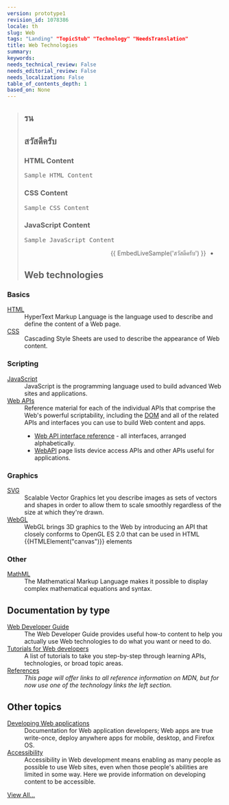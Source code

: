 ```yaml
---
version: prototype1
revision_id: 1078386
locale: th
slug: Web
tags: "Landing" "TopicStub" "Technology" "NeedsTranslation"
title: Web Technologies
summary: 
keywords: 
needs_technical_review: False
needs_editorial_review: False
needs_localization: False
table_of_contents_depth: 1
based_on: None
---
```

<blockquote>
<h2>รน</h2>

<h2 name="สวัสดีครับ">สวัสดีครับ</h2>

<h3>HTML Content</h3>

<pre class="brush: html">
Sample HTML Content</pre>

<h3>CSS Content</h3>

<pre class="brush: css">
Sample CSS Content</pre>

<h3>JavaScript Content</h3>

<pre class="brush: js">
Sample JavaScript Content</pre>

<ul dir="rtl">
 <li>{{ EmbedLiveSample('สวัสดีครับ') }}<span style="display:none">&nbsp;</span><span style="display:none">&nbsp;</span><span style="display:none">&nbsp;</span><span style="display:none">&nbsp;</span><span style="display:none">&nbsp;</span><span style="display:none">&nbsp;</span></li>
</ul>

<dl>
</dl>

<h2>Web technologies</h2>
</blockquote>

<div class="row topicpage-table">
<div class="section">
<h3 id="Basics">Basics</h3>

<dl>
 <dt><a href="/en-US/docs/Web/HTML">HTML</a></dt>
 <dd>HyperText Markup Language is the language used to describe and define the content of a Web page.</dd>
 <dt><a href="/en-US/docs/Web/CSS">CSS</a></dt>
 <dd>Cascading Style Sheets are used to describe the appearance of Web content.</dd>
</dl>

<h3 id="Scripting">Scripting</h3>

<dl>
 <dt><a href="/en-US/docs/Web/JavaScript">JavaScript</a></dt>
 <dd>JavaScript is the programming language used to build advanced Web sites and applications.</dd>
 <dt><a href="/en-US/docs/Web/Reference/API">Web APIs</a></dt>
 <dd>Reference material for each of the individual APIs that comprise the Web's powerful scriptability, including the <a href="/en-US/docs/DOM">DOM</a> and all of the related APIs and interfaces you can use to build Web content and apps.
 <ul>
  <li><a href="/en-US/docs/Web/API" title="/en-US/docs/Web/API">Web API interface reference</a> - all interfaces, arranged alphabetically.</li>
  <li><a href="/en-US/docs/WebAPI">WebAPI</a> page lists device access APIs and other APIs useful for applications.</li>
 </ul>
 </dd>
</dl>

<h3 id="Graphics">Graphics</h3>

<dl>
 <dt><a href="/en-US/docs/SVG">SVG<span id="cke_bm_92C" style="display:none"> </span></a></dt>
 <dd>Scalable Vector Graphics let you describe images as sets of vectors and shapes in order to allow them to scale smoothly regardless of the size at which they're drawn.</dd>
 <dt><a href="/en-US/docs/Web/WebGL" title="/en-US/docs/Web/WebGL">WebGL</a></dt>
 <dd>WebGL brings 3D graphics to the Web by introducing an API that closely conforms to OpenGL ES 2.0 that can be used in HTML {{HTMLElement("canvas")}} elements</dd>
</dl>

<h3 id="Other">Other</h3>

<dl>
 <dt><a href="/en-US/docs/Web/MathML">MathML</a></dt>
 <dd>The Mathematical Markup Language makes it possible to display complex mathematical equations and syntax.</dd>
</dl>
</div>

<div class="section">
<h2 class="Documentation" id="Documentation_by_type">Documentation by type</h2>

<dl>
 <dt><a href="/en-US/docs/Web/Guide">Web Developer Guide</a></dt>
 <dd>The Web Developer Guide provides useful how-to content to help you actually use Web technologies to do what you want or need to do.</dd>
 <dt><a href="/en-US/docs/Web/Tutorials">Tutorials for Web developers</a></dt>
 <dd>A list of tutorials to take you step-by-step through learning APIs, technologies, or broad topic areas.</dd>
 <dt><a href="/en-US/docs/Web/Reference">References</a></dt>
 <dd><em>This page will offer links to all reference information on MDN, but for now use one of the technology links the left section.</em></dd>
</dl>

<h2 id="Other_topics">Other topics</h2>

<dl>
 <dt><a href="/en-US/docs/Web/Apps">Developing Web applications</a></dt>
 <dd>Documentation for Web application developers; Web apps are true write-once, deploy anywhere apps for mobile, desktop, and Firefox OS.</dd>
 <dt><a href="/en-US/docs/Web/Accessibility">Accessibility</a></dt>
 <dd>Accessibility in Web development means enabling as many people as possible to use Web sites, even when those people's abilities are limited in some way. Here we provide information on developing content to be accessible.</dd>
</dl>
</div>
</div>

<p><span class="alllinks"><a href="/en-US/docs/tag/Web">View All...</a></span></p>

<p><br />
 <a name="Thai"></a></p>

